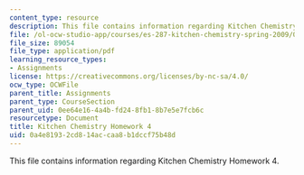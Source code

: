 ```yaml
---
content_type: resource
description: This file contains information regarding Kitchen Chemistry Homework 4.
file: /ol-ocw-studio-app/courses/es-287-kitchen-chemistry-spring-2009/0a4e81932cd814accaa8b1dccf75b48d_MITES_287S09_assn04_Week04.pdf
file_size: 89054
file_type: application/pdf
learning_resource_types:
- Assignments
license: https://creativecommons.org/licenses/by-nc-sa/4.0/
ocw_type: OCWFile
parent_title: Assignments
parent_type: CourseSection
parent_uid: 0ee64e16-4a4b-fd24-8fb1-8b7e5e7fcb6c
resourcetype: Document
title: Kitchen Chemistry Homework 4
uid: 0a4e8193-2cd8-14ac-caa8-b1dccf75b48d
---
```

This file contains information regarding Kitchen Chemistry Homework 4.